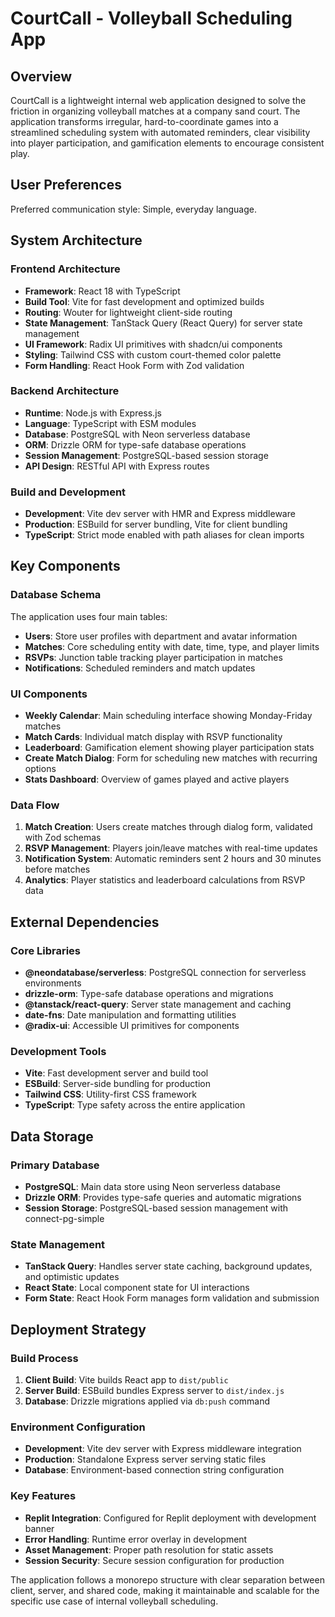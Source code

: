 # CourtCall - Volleyball Scheduling App

## Overview

CourtCall is a lightweight internal web application designed to solve the friction in organizing volleyball matches at a company sand court. The application transforms irregular, hard-to-coordinate games into a streamlined scheduling system with automated reminders, clear visibility into player participation, and gamification elements to encourage consistent play.

## User Preferences

Preferred communication style: Simple, everyday language.

## System Architecture

### Frontend Architecture
- **Framework**: React 18 with TypeScript
- **Build Tool**: Vite for fast development and optimized builds
- **Routing**: Wouter for lightweight client-side routing
- **State Management**: TanStack Query (React Query) for server state management
- **UI Framework**: Radix UI primitives with shadcn/ui components
- **Styling**: Tailwind CSS with custom court-themed color palette
- **Form Handling**: React Hook Form with Zod validation

### Backend Architecture
- **Runtime**: Node.js with Express.js
- **Language**: TypeScript with ESM modules
- **Database**: PostgreSQL with Neon serverless database
- **ORM**: Drizzle ORM for type-safe database operations
- **Session Management**: PostgreSQL-based session storage
- **API Design**: RESTful API with Express routes

### Build and Development
- **Development**: Vite dev server with HMR and Express middleware
- **Production**: ESBuild for server bundling, Vite for client bundling
- **TypeScript**: Strict mode enabled with path aliases for clean imports

## Key Components

### Database Schema
The application uses four main tables:
- **Users**: Store user profiles with department and avatar information
- **Matches**: Core scheduling entity with date, time, type, and player limits
- **RSVPs**: Junction table tracking player participation in matches
- **Notifications**: Scheduled reminders and match updates

### UI Components
- **Weekly Calendar**: Main scheduling interface showing Monday-Friday matches
- **Match Cards**: Individual match display with RSVP functionality
- **Leaderboard**: Gamification element showing player participation stats
- **Create Match Dialog**: Form for scheduling new matches with recurring options
- **Stats Dashboard**: Overview of games played and active players

### Data Flow
1. **Match Creation**: Users create matches through dialog form, validated with Zod schemas
2. **RSVP Management**: Players join/leave matches with real-time updates
3. **Notification System**: Automatic reminders sent 2 hours and 30 minutes before matches
4. **Analytics**: Player statistics and leaderboard calculations from RSVP data

## External Dependencies

### Core Libraries
- **@neondatabase/serverless**: PostgreSQL connection for serverless environments
- **drizzle-orm**: Type-safe database operations and migrations
- **@tanstack/react-query**: Server state management and caching
- **date-fns**: Date manipulation and formatting utilities
- **@radix-ui**: Accessible UI primitives for components

### Development Tools
- **Vite**: Fast development server and build tool
- **ESBuild**: Server-side bundling for production
- **Tailwind CSS**: Utility-first CSS framework
- **TypeScript**: Type safety across the entire application

## Data Storage

### Primary Database
- **PostgreSQL**: Main data store using Neon serverless database
- **Drizzle ORM**: Provides type-safe queries and automatic migrations
- **Session Storage**: PostgreSQL-based session management with connect-pg-simple

### State Management
- **TanStack Query**: Handles server state caching, background updates, and optimistic updates
- **React State**: Local component state for UI interactions
- **Form State**: React Hook Form manages form validation and submission

## Deployment Strategy

### Build Process
1. **Client Build**: Vite builds React app to `dist/public`
2. **Server Build**: ESBuild bundles Express server to `dist/index.js`
3. **Database**: Drizzle migrations applied via `db:push` command

### Environment Configuration
- **Development**: Vite dev server with Express middleware integration
- **Production**: Standalone Express server serving static files
- **Database**: Environment-based connection string configuration

### Key Features
- **Replit Integration**: Configured for Replit deployment with development banner
- **Error Handling**: Runtime error overlay in development
- **Asset Management**: Proper path resolution for static assets
- **Session Security**: Secure session configuration for production

The application follows a monorepo structure with clear separation between client, server, and shared code, making it maintainable and scalable for the specific use case of internal volleyball scheduling.